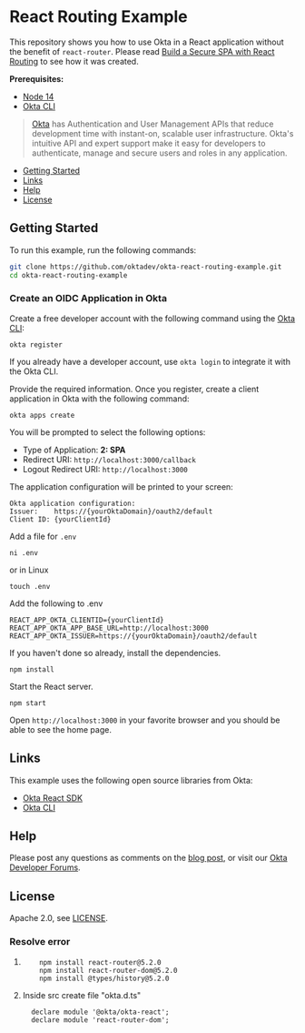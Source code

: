 # React Routing Example

This repository shows you how to use Okta in a React application without the benefit of `react-router`. Please read [Build a Secure SPA with React Routing][blog] to see how it was created.

**Prerequisites:**

- [Node 14](https://nodejs.org/)
- [Okta CLI](https://cli.okta.com)

> [Okta](https://developer.okta.com/) has Authentication and User Management APIs that reduce development time with instant-on, scalable user infrastructure. Okta's intuitive API and expert support make it easy for developers to authenticate, manage and secure users and roles in any application.

* [Getting Started](#getting-started)
* [Links](#links)
* [Help](#help)
* [License](#license)

## Getting Started

To run this example, run the following commands:

```bash
git clone https://github.com/oktadev/okta-react-routing-example.git
cd okta-react-routing-example
```

### Create an OIDC Application in Okta

Create a free developer account with the following command using the [Okta CLI](https://cli.okta.com):

```shell
okta register
```

If you already have a developer account, use `okta login` to integrate it with the Okta CLI. 

Provide the required information. Once you register, create a client application in Okta with the following command:

```shell
okta apps create
```

You will be prompted to select the following options:
- Type of Application: **2: SPA**
- Redirect URI: `http://localhost:3000/callback`
- Logout Redirect URI: `http://localhost:3000`

The application configuration will be printed to your screen:

```shell
Okta application configuration:
Issuer:    https://{yourOktaDomain}/oauth2/default
Client ID: {yourClientId}
```

Add a file for `.env`

```shell
ni .env
```

or in Linux

```shell
touch .env
```

Add the following to .env

```dotenv
REACT_APP_OKTA_CLIENTID={yourClientId}
REACT_APP_OKTA_APP_BASE_URL=http://localhost:3000
REACT_APP_OKTA_ISSUER=https://{yourOktaDomain}/oauth2/default
```

If you haven't done so already, install the dependencies.

```shell
npm install
```

Start the React server.

```shell
npm start
```

Open `http://localhost:3000` in your favorite browser and you should be able to see the home page.

## Links

This example uses the following open source libraries from Okta:

* [Okta React SDK](https://github.com/okta/okta-react)
* [Okta CLI](https://github.com/okta/okta-cli)

## Help

Please post any questions as comments on the [blog post][blog], or visit our [Okta Developer Forums](https://devforum.okta.com/).

## License

Apache 2.0, see [LICENSE](LICENSE).

[blog]: https://developer.okta.com/blog/2021/11/01/react-routing


### Resolve error 
1) 
           npm install react-router@5.2.0
           npm install react-router-dom@5.2.0
           npm install @types/history@5.2.0

2) Inside src create file "okta.d.ts"
      
         declare module '@okta/okta-react';
         declare module 'react-router-dom';

